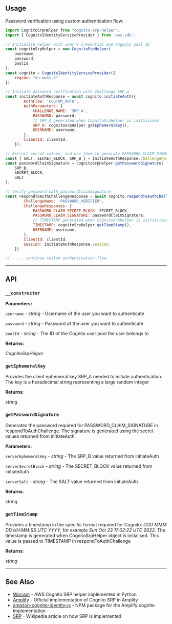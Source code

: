 ## Usage

Password verification using custom authentication flow:

``` js
import CognitoSrpHelper from "cognito-srp-helper";
import { CognitoIdentityServiceProvider } from 'aws-sdk';

// Initialise helper with user's credential and Cognito pool ID
const cognitoSrpHelper = new CognitoSrpHelper(
    username,
    password,
    poolId
);
const cognito = CognitoIdentityServiceProvider({
    region: "eu-west-2"
})

// Initiate password verification with challenge SRP_A
const initiateAuthResponse = await cognito.initiateAuth({
        AuthFlow: 'CUSTOM_AUTH',
        AuthParameters: {
            CHALLENGE_NAME: 'SRP_A',
            PASSWORD: password,
            // SRP_A generated when CognitoSrpHelper is initialised
            SRP_A: cognitoSrpHelper.getEphemeralKey(),
            USERNAME: username,
        },
        ClientId: clientId,
    });

// Extract secret values, and use them to generate PASSWORD_CLAIM_SIGNATURE
const { SALT, SECRET_BLOCK, SRP_B } = initiateAuthResponse.ChallengeParameters;
const passwordClaimSignature = cognitoSrpHelper.getPasswordSignature(
    SRP_B,
    SECRET_BLOCK,
    SALT
);

// Verify password with passwordClaimSignature 
const respondToAuthChallengeResponse = await cognito.respondToAuthChallenge({
        ChallengeName: 'PASSWORD_VERIFIER',
        ChallengeResponses: {
            PASSWORD_CLAIM_SECRET_BLOCK: SECRET_BLOCK,
            PASSWORD_CLAIM_SIGNATURE: passwordClaimSignature,
            // TIMESTAMP generated when CognitoSrpHelper is initialised
            TIMESTAMP: cognitoSrpHelper.getTimeStamp(),
            USERNAME: username,
        },
        ClientId: clientId,
        Session: initiateAuthResponse.Session,
    })

// . . . continue custom authentication flow
```

---

## API

### `__constructor`

**Parameters:**

`username` - *string* - Username of the user you want to authenticate

`password` - *string* - Password of the user you want to authenticate

`poolId` - *string* - The ID of the Cognito user pool the user belongs to

**Returns:**

*CognitoSrpHelper*

### `getEphemeralKey`

Provides the client ephemeral key SRP_A needed to initiate authentication. The key is a hexadecimal string representing a large random integer

**Returns**:

*string*

### `getPasswordSignature`

Generates the password required for PASSWORD_CLAIM_SIGNATURE in respondToAuthChallenge. The signature is generated using the secret values returned from initiateAuth. 

**Parameters**:

`serverEphemeralKey` - *string* - The SRP_B value returned from initiateAuth

`serverSecretBlock` - *string* - The SECRET_BLOCK value returned from initiateAuth

`serverSalt` - *string* - The SALT value returned from initiateAuth

**Returns**:

*string*

### `getTimeStamp`

Provides a timestamp in the specific format required for Cognito: *DDD MMM DD HH:MM:SS UTC YYYY*, for example *Sun Oct 23 17:02:22 UTC 2022*. The timestamp is generated when CognitoSrpHelper object is initialised. This value is passed to TIMESTAMP in respondToAuthChallenge

**Returns**:

*string*

---

## See Also

* [Warrant](https://github.com/capless/warrant) - AWS Cognito SRP helper implemented in Python
* [Amplify](https://github.com/aws-amplify/amplify-js/blob/main/packages/amazon-cognito-identity-js/src/AuthenticationHelper.js) - Official implementation of Cognito SRP in Amplify
* [amazon-cognito-identity-js](https://www.npmjs.com/package/amazon-cognito-identity-js) - NPM package for the Amplify cognito implementation
* [SRP](https://en.wikipedia.org/wiki/Secure_Remote_Password_protocol) - Wikipedia article on how SRP is implemented
